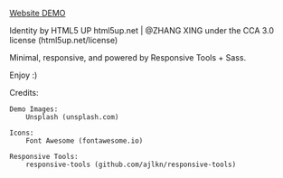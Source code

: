[Website DEMO](https://zxupstar.github.io/)

Identity by HTML5 UP
html5up.net | @ZHANG XING
under the CCA 3.0 license (html5up.net/license)


Minimal, responsive, and powered by Responsive Tools + Sass. 

Enjoy :)



Credits:

	Demo Images:
		Unsplash (unsplash.com)

	Icons:
		Font Awesome (fontawesome.io)

	Responsive Tools:
		responsive-tools (github.com/ajlkn/responsive-tools)
